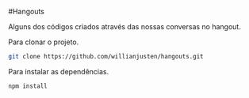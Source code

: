 #Hangouts

Alguns dos códigos criados através das nossas conversas no hangout.

Para clonar o projeto.

```sh
git clone https://github.com/willianjusten/hangouts.git
```

Para instalar as dependências.

```sh
npm install
```